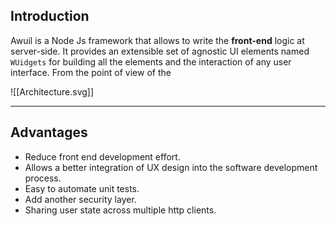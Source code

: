 ## Introduction
Awuil is a Node Js framework that allows to write the **front-end** logic at server-side. It provides an extensible set of agnostic UI elements named `WUidgets` for building all the elements and the interaction of any user interface.
From the point of view of the 

![[Architecture.svg]]
___
## Advantages
- Reduce front end development effort.
- Allows a better integration of UX design into the software development process.
- Easy to automate unit tests.
- Add another security layer.
- Sharing user state across multiple http clients.
